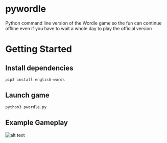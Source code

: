 # pywordle
Python command line version of the Wordle game so the fun can continue offline even if you have to wait a whole day to play the official version

# Getting Started

## Install dependencies

```pip3 install english-words```

## Launch game
```python3 pwordle.py```

## Example Gameplay
![alt text](https://github.com/vabugslady/pywordle/blob/main/pwordle.png?raw=true)


